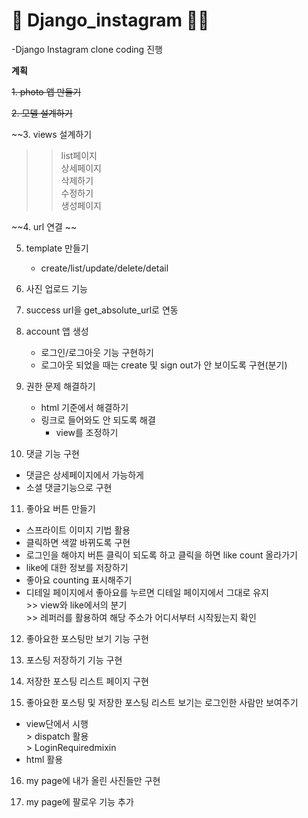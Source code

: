  <h1>📱 Django_instagram 👩‍💻</h1>

-Django Instagram clone coding 진행

<b>계획</b>

~~1. photo 앱 만들기~~

~~2. 모델 설계하기~~

~~3. views 설계하기
>> list페이지   
>> 상세페이지   
>> 삭제하기   
>> 수정하기   
>>  생성페이지   
 
~~4. url 연결   ~~

5. template 만들기   
   * create/list/update/delete/detail      
   
6. 사진 업로드 기능    

7. success url을 get_absolute_url로 연동   

8. account 앱 생성 
   * 로그인/로그아웃 기능 구현하기   
   * 로그아웃 되었을 때는 create 및 sign out가 안 보이도록 구현(분기)      
 
9. 권한 문제 해결하기   
   * html 기준에서 해결하기   
   * 링크로 들어와도 안 되도록 해결       
       + view를 조정하기   
    
10. 댓글 기능 구현   
   * 댓글은 상세페이지에서 가능하게   
   * 소셜 댓글기능으로 구현      
 
11. 좋아요 버튼 만들기   
   * 스프라이트 이미지 기법 활용         
   * 클릭하면 색깔 바뀌도록 구현      
   * 로그인을 해야지 버튼 클릭이 되도록 하고 클릭을 하면 like count 올라가기   
   * like에 대한 정보를 저장하기   
   *  좋아요 counting 표시해주기   
   *  디테일 페이지에서 좋아요를 누르면 디테일 페이지에서 그대로 유지      
    >> view와 like에서의 분기   
    >> 레퍼러를 활용하여 해당 주소가 어디서부터 시작됬는지 확인      
    
12. 좋아요한 포스팅만 보기 기능 구현      

13. 포스팅 저장하기 기능 구현      

14. 저장한 포스팅 리스트 페이지 구현   

15. 좋아요한 포스팅 및 저장한 포스팅 리스트 보기는 로그인한 사람만 보여주기   
   *  view단에서 시행   
    > dispatch 활용   
    > LoginRequiredmixin   
   * html 활용   
 
16. my page에 내가 올린 사진들만 구현   

17. my page에 팔로우 기능 추가      
